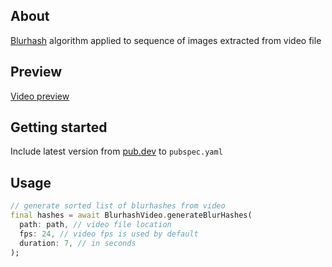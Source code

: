## About
[Blurhash](https://github.com/woltapp/blurhash/) algorithm applied to sequence of images extracted from video file

## Preview
[Video preview](https://user-images.githubusercontent.com/21260939/209480508-4a372ae0-c4d5-4d92-82e8-305bea7838e4.mp4)

## Getting started

Include latest version from [pub.dev](https://pub.dev/packages/blurhash_video) to `pubspec.yaml`

## Usage

```dart
// generate sorted list of blurhashes from video 
final hashes = await BlurhashVideo.generateBlurHashes(
  path: path, // video file location 
  fps: 24, // video fps is used by default
  duration: 7, // in seconds
);
```
